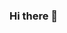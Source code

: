 ### Hi there 👋

<!--
**Dixith1/Dixith1** is a ✨ _special_ ✨ repository because its `README.md` (this file) appears on your GitHub profile.

Here are some ideas to get you started:

- 🔭 I’m currently working on Senior Adjustment Associate in UHG
- 🌱 I’m currently learning Data Science and AI
- 👯 I’m looking to collaborate on ...
- 🤔 I’m looking for help with ...
- 💬 Ask me about ...
- 📫 How to reach me: dixith.akula@gmail.com
- 😄 Pronouns: ...
- ⚡ Fun fact: ...
-->
